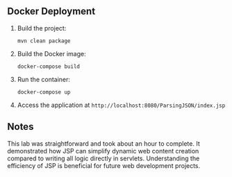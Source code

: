 ## Docker Deployment

1. Build the project:
   ```
   mvn clean package
   ```

2. Build the Docker image:
   ```
   docker-compose build
   ```

3. Run the container:
   ```
   docker-compose up
   ```

4. Access the application at `http://localhost:8080/ParsingJSON/index.jsp`

## Notes

This lab was straightforward and took about an hour to complete. It demonstrated how JSP can simplify dynamic web
content creation compared to writing all logic directly in servlets. Understanding the efficiency of JSP is beneficial
for future web development projects.

